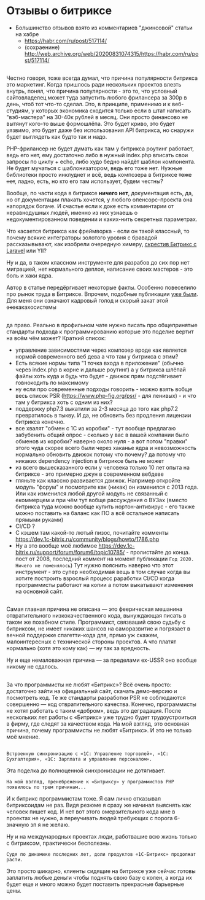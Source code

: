 # Отзывы о битриксе

* Большинство отзывов взято из комментариев "джинсовой" статьи на хабре
  - https://habr.com/ru/post/517114/
  - (сохраенине) http://web.archive.org/web/20200831074315/https://habr.com/ru/post/517114/
 
## 
Честно говоря, тоже всегда думал, что причина популярности битрикса это маркетинг.
Когда пришлось ради нескольких проектов влезть внутрь, понял, что причина популярности - это то, что условный сайтовладелец может туда запустить любого фрилансера за 300р в день, чтоб тот что-то сделал. Это, в принципе, применимо и к веб-студиям, у которых экономика сходится только если в штат написать "вэб-мастера" на 30-40к рублей в месяц. Они просто финансово не вытянут кого-то выше формошлёпа.
Это будет криво, это будет уязвимо, это будет даже без использования API битрикса, но снаружи будет выглядеть как будто так и надо.

PHP-фрилансер не будет думать как там у битрикса роутинг работает, ведь его нет, ему достаточно либо в нужный index.php вписать свои запросы по циклу + echo, либо худо бедно найдёт шаблон компонента.
Не будет мучаться с шаблонизатором, ведь его тоже нет.
Нужные библиотеки просто инклуднет и всё, ведь композера в битриксе <s>тоже нет</s>, ладно, есть, но кто его там использует, будем честны?

Вообще, по части кода в битриксе <b>ничего нет</b>, документация есть, да, но от документации плакать хочется, у любого опенсорс-проекта она напорядок богаче.
И счастье если к доке есть комментарии от неравнодушных людей, именно из них узнаешь о недокументированном поведении и каких-нить секретных параметрах.

Что касается битрикса как фреймворка - если он такой классный, то почему всякие интеграторы золотого уровня с бравадой рассказывывают, как изобрели очередную химеру, <a href="https://blog.sibirix.ru/amp/2019/09/16/bitrix-or-framework/">скрестив Битрикс с Laravel</a> или YII?

Ну и да, в таком классном инструменте для разрабов до сих пор нет миграцией, нет нормального деплоя, написание своих мастеров - это боль и хаки ядра.

Автор в статье передёргивает некоторые факты.
Особенно повеселило про рынок труда в Битриксе.
Впрочем, подобные публикации <a href="https://vc.ru/hr/116578-samye-vostrebovannye-razrabotchiki-v-digital-agentstvah">уже были</a>. Для меня они означают кадровый голод и скорый закат этой <s>эко</s>какахосистемы

## 
да право. Реально в профильном чате нужно писать про общепринятые стандарты подхода к программированию которые это поделие вертит на всём чём может?  Краткий список:
- управление зависимостями через композер вроде как является нормой современного веб дева а что там у битрикса с этим?
- Есть всякие нормы типа "1 точка входа в приложение" (обычно через index.php в корне и дальше роутинг) а у битрикса шлёпай файлы хоть куда и будь что будет - движок прям подстёгивает говнокодить по максимому
- ну если про современные подходы говорить - можно взять вобще весь список PSR (https://www.php-fig.org/psr/ - для ленивых) - и что там у битрикса хоть с одним из них?
- поддержку php7.3 выкатили за 2-3 месяца до того как php7.2 превратилось в тыкву. И да, не обновить без продления лицензии битрикса конечно.
- все хвалят "обмен с 1С из коробки" - тут вообще предлагаю забубенить общий опрос - сколько у вас в вашей компании было обменов из коробки? наверно около нуля - а вот потом "правки" этого чуда скорее всего были через хаканье ядра и невозможность нормально обновить движок потому что почему? да потому что никаких dependency injection в битриксе быть не может
- из всего вышесказанного если у человека только 10 лет опыта на битриксе - это примерно джун в современном вебдеве
- гляньте как классно развивается движок. Например откройте модуль "форум" и посмотрите как (никак) он изменился с 2013 года. Или как изменился любой другой модуль не связанный с екоммерцем и при чём тут вобще рассуждения о ВУЗах (вместо битрикса туда можно вообще купить нортон-антивирус - его также можно поставить на баланс как ПО а всё остальное написать прямыми руками)
- CI/CD ?
- С кэшем там какой-то лютый пизос, почитайте комменты https://dev.1c-bitrix.ru/community/blogs/howto/1786.php
- Ну а это вообще моё любимое https://dev.1c-bitrix.ru/support/forum/forum6/topic10785/ - пролистайте до конца. пост от 2008, последний коммент на момент публикации `Год 2020. Ничего не поменялось`) Тут нужно пояснить наверно что этот инструмент - это супер необходимая вещь в том случае когда вы хотите построить взрослый процесс раработки CI/CD  когда программисты работают на копии а потом выкатывают изменения на основной сайт.

##
Самая главная причина не описана — это феерическая мешанина отвратительного низкокачественного кода, вынуждающая писать в таком же похабном стиле. Программист, связваший свою судьбу с битриксом, не имеет никаких шансов на саморазвитие и погрязает в вечной поддержке спагетти-кода для, прямо уж скажем, малоинтересных с технической стороны проектов. А что платят нормально (хотя это кому как) — ну так за вредность.

Ну и еще немаловажная причина — за пределами ex-USSR оно вообще никому не сдалось.
##

За что программисты не любят «Битрикс»? Всё очень просто: достаточно зайти на официальный сайт, скачать демо-версию и посмотреть код. Те же стандарты разработки PSR не соблюдаются совершенно — код отвратительного качества. Конечно, программисты не хотят работать с таким «добром», ведь это деградация. После нескольких лет работы с «Битрикс» уже трудно будет трудоустроиться в фирму, где следят за качеством кода. На мой взгляд, это основная причина, почему программисты не любят «Битрикс». И это не только моё мнение.

## 
    Встроенную синхронизацию с «1С: Управление торговлей», «1С: Бухгалтерия», «1С: Зарплата и управление персоналом».
Эта поделка до полноценной синхронизации не дотягивает.

    На мой взгляд, пренебрежение к «Битриксу» у программистов PHP появилось по трем причинам...
И к битрикс программистам тоже. Я сам лично отказывал битриксоидам не раз. Видя резюме я сразу же начинал выяснять как человек пишет код. И нет вот этого омерзительного кода мне в проектах не нужно, а переучивать людей требующих с порога 6-значную зп я не желаю.

Ну и на международных проектах люди, работвашие всю жизнь только с битриксом, практически бесполезны.

    Судя по динамике последних лет, доли продуктов «1С-Битрикс» продолжат расти. 
Это просто шикарно, клиенты сидящие на битриксе уже сейчас готовы заплатить любые деньги чтобы поднять свою базу с колен, а когда их будет еще и много можно будет поставить прекрасные барьерные цены.
